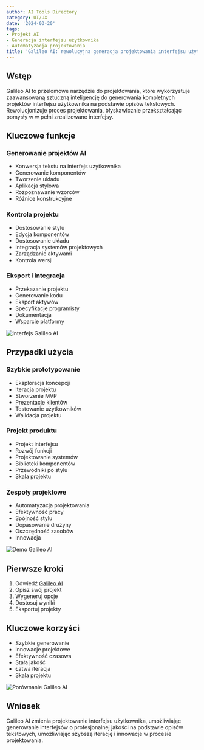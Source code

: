 ```yaml
---
author: AI Tools Directory
category: UI/UX
date: '2024-03-20'
tags:
- Projekt AI
- Generacja interfejsu użytkownika
- Automatyzacja projektowania
title: 'Galileo AI: rewolucyjna generacja projektowania interfejsu użytkownika'
---
```


## Wstęp

Galileo AI to przełomowe narzędzie do projektowania, które wykorzystuje zaawansowaną sztuczną inteligencję do generowania kompletnych projektów interfejsu użytkownika na podstawie opisów tekstowych. Rewolucjonizuje proces projektowania, błyskawicznie przekształcając pomysły w w pełni zrealizowane interfejsy.

## Kluczowe funkcje

### Generowanie projektów AI
- Konwersja tekstu na interfejs użytkownika
- Generowanie komponentów
- Tworzenie układu
- Aplikacja stylowa
- Rozpoznawanie wzorców
- Różnice konstrukcyjne

### Kontrola projektu
- Dostosowanie stylu
- Edycja komponentów
- Dostosowanie układu
- Integracja systemów projektowych
- Zarządzanie aktywami
- Kontrola wersji

### Eksport i integracja
- Przekazanie projektu
- Generowanie kodu
- Eksport aktywów
- Specyfikacje programisty
- Dokumentacja
- Wsparcie platformy

![Interfejs Galileo AI](/imgs/galileoai/interface.jpg)

## Przypadki użycia

### Szybkie prototypowanie
- Eksploracja koncepcji
- Iteracja projektu
- Stworzenie MVP
- Prezentacje klientów
- Testowanie użytkowników
- Walidacja projektu

### Projekt produktu
- Projekt interfejsu
- Rozwój funkcji
- Projektowanie systemów
- Biblioteki komponentów
- Przewodniki po stylu
- Skala projektu

### Zespoły projektowe
- Automatyzacja projektowania
- Efektywność pracy
- Spójność stylu
- Dopasowanie drużyny
- Oszczędność zasobów
- Innowacja

![Demo Galileo AI](/imgs/galileoai/demo.jpg)

## Pierwsze kroki

1. Odwiedź [Galileo AI](https://galileo-ai.com)
2. Opisz swój projekt
3. Wygeneruj opcje
4. Dostosuj wyniki
5. Eksportuj projekty

## Kluczowe korzyści

- Szybkie generowanie
- Innowacje projektowe
- Efektywność czasowa
- Stała jakość
- Łatwa iteracja
- Skala projektu

![Porównanie Galileo AI](/imgs/galileoai/comparison.jpg)

## Wniosek

Galileo AI zmienia projektowanie interfejsu użytkownika, umożliwiając generowanie interfejsów o profesjonalnej jakości na podstawie opisów tekstowych, umożliwiając szybszą iterację i innowacje w procesie projektowania.